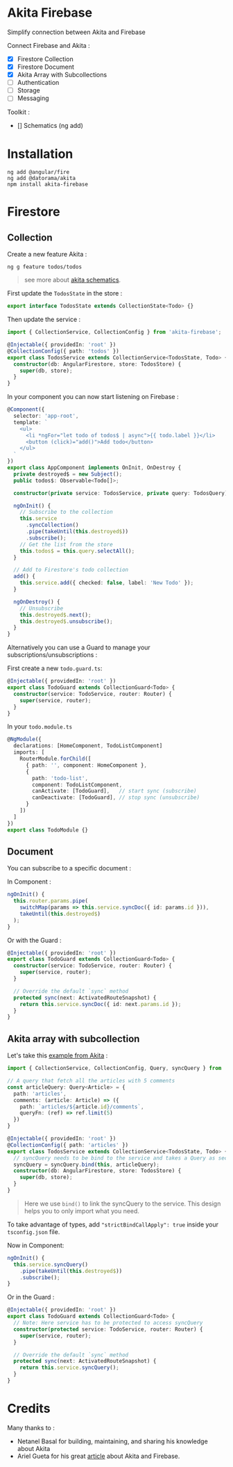 # Akita Firebase
Simplify connection between Akita and Firebase

Connect Firebase and Akita : 
- [x] Firestore Collection
- [x] Firestore Document
- [x] Akita Array with Subcollections
- [ ] Authentication
- [ ] Storage
- [ ] Messaging

Toolkit : 
- [] Schematics (ng add)

# Installation

```
ng add @angular/fire
ng add @datorama/akita
npm install akita-firebase
```

# Firestore

## Collection
Create a new feature Akita : 
```
ng g feature todos/todos
```
> see more about [akita schematics](https://github.com/datorama/akita-schematics).

First update the `TodosState` in the store : 
```typescript
export interface TodosState extends CollectionState<Todo> {}
```

Then update the service : 
```typescript
import { CollectionService, CollectionConfig } from 'akita-firebase';

@Injectable({ providedIn: 'root' })
@CollectionConfig({ path: 'todos' })
export class TodosService extends CollectionService<TodosState, Todo> {
  constructor(db: AngularFirestore, store: TodosStore) {
    super(db, store);
  }
}
```

In your component you can now start listening on Firebase : 
```typescript
@Component({
  selector: 'app-root',
  template: `
    <ul>
      <li *ngFor="let todo of todos$ | async">{{ todo.label }}</li>
      <button (click)="add()">Add todo</button>
    </ul>
  `
})
export class AppComponent implements OnInit, OnDestroy {
  private destroyed$ = new Subject();
  public todos$: Observable<Todo[]>;

  constructor(private service: TodosService, private query: TodosQuery) {}

  ngOnInit() {
    // Subscribe to the collection
    this.service
      .syncCollection()
      .pipe(takeUntil(this.destroyed$))
      .subscribe();
    // Get the list from the store
    this.todos$ = this.query.selectAll();
  }

  // Add to Firestore's todo collection
  add() {
    this.service.add({ checked: false, label: 'New Todo' });
  }

  ngOnDestroy() {
    // Unsubscribe
    this.destroyed$.next();
    this.destroyed$.unsubscribe();
  }
}
```

Alternatively you can use a Guard to manage your subscriptions/unsubscriptions : 

First create a new `todo.guard.ts`: 
```typescript
@Injectable({ providedIn: 'root' })
export class TodoGuard extends CollectionGuard<Todo> {
  constructor(service: TodoService, router: Router) {
    super(service, router);
  }
}
```

In your `todo.module.ts`
```typescript
@NgModule({
  declarations: [HomeComponent, TodoListComponent]
  imports: [
    RouterModule.forChild([
      { path: '', component: HomeComponent },
      {
        path: 'todo-list',
        component: TodoListComponent,
        canActivate: [TodoGuard],   // start sync (subscribe)
        canDeactivate: [TodoGuard], // stop sync (unsubscribe)
      }
    ])
  ]
})
export class TodoModule {}
```

## Document
You can subscribe to a specific document : 

In Component : 
```typescript
ngOnInit() {
  this.router.params.pipe(
    switchMap(params => this.service.syncDoc({ id: params.id })),
    takeUntil(this.destroyed$)
  );
}
```

Or with the Guard : 
```typescript
@Injectable({ providedIn: 'root' })
export class TodoGuard extends CollectionGuard<Todo> {
  constructor(service: TodoService, router: Router) {
    super(service, router);
  }

  // Override the default `sync` method
  protected sync(next: ActivatedRouteSnapshot) {
    return this.service.syncDoc({ id: next.params.id });
  }
}
```

## Akita array with subcollection
Let's take this [example from Akita](https://netbasal.gitbook.io/akita/general/state-array-utils) :

```typescript
import { CollectionService, CollectionConfig, Query, syncQuery } from 'akita-firebase';

// A query that fetch all the articles with 5 comments
const articleQuery: Query<Article> = {
  path: 'articles',
  comments: (article: Article) => ({
    path: `articles/${article.id}/comments`,
    queryFn: (ref) => ref.limit(5)
  })
}

@Injectable({ providedIn: 'root' })
@CollectionConfig({ path: 'articles' })
export class TodosService extends CollectionService<TodosState, Todo> {
  // syncQuery needs to be bind to the service and takes a Query as second argument
  syncQuery = syncQuery.bind(this, articleQuery);
  constructor(db: AngularFirestore, store: TodosStore) {
    super(db, store);
  }
}
```
> Here we use `bind()` to link the syncQuery to the service. This design helps you to only import what you need.

To take advantage of types, add `"strictBindCallApply": true` inside your `tsconfig.json` file.


Now in Component: 
```typescript
ngOnInit() {
  this.service.syncQuery()
    .pipe(takeUntil(this.destroyed$))
    .subscribe();
}
```

Or in the Guard : 
```typescript
@Injectable({ providedIn: 'root' })
export class TodoGuard extends CollectionGuard<Todo> {
  // Note: Here service has to be protected to access syncQuery
  constructor(protected service: TodoService, router: Router) {
    super(service, router);
  }

  // Override the default `sync` method
  protected sync(next: ActivatedRouteSnapshot) {
    return this.service.syncQuery();
  }
}
```

# Credits
Many thanks to : 
- Netanel Basal for building, maintaining, and sharing his knowledge about Akita
- Ariel Gueta for his great [article](https://dev.to/arielgueta/getting-started-with-akita-and-firebase-3pe2) about Akita and Firebase.
